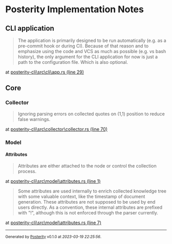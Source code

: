# <a id=""></a> Posterity Implementation Notes

## <a id="cli"></a> CLI application

> The application is primarily designed to be run automatically (e.g. as a pre-commit hook or during CI).
> Because of that reason and to emphasize using the code and VCS as much as possible (e.g. vs bash history),
> the only argument for the CLI application for now is just a path to the configuration file.
> Which is also optional. 

at [posterity-cli\src\cli\app.rs (line 29)](https://github.com/Kostassoid/posterity/blob/master/posterity-cli/src/cli/app.rs#L29)



## <a id="core"></a> Core

### <a id="core+collector"></a> Collector

> Ignoring parsing errors on collected quotes on (1,1) position to reduce false warnings. 

at [posterity-cli\src\collector\collector.rs (line 70)](https://github.com/Kostassoid/posterity/blob/master/posterity-cli/src/collector/collector.rs#L70)



### <a id="core+model"></a> Model

#### <a id="core+model+attributes"></a> Attributes

> Attributes are either attached to the node or control the collection process. 

at [posterity-cli\src\model\attributes.rs (line 1)](https://github.com/Kostassoid/posterity/blob/master/posterity-cli/src/model/attributes.rs#L1)



> Some attributes are used internally to enrich collected knowledge tree with some valuable context,
> like the timestamp of document generation. These attributes are not supposed to be used by end users
> directly. As a convention, these internal attributes are prefixed with "!", although this is not
> enforced through the parser currently. 

at [posterity-cli\src\model\attributes.rs (line 7)](https://github.com/Kostassoid/posterity/blob/master/posterity-cli/src/model/attributes.rs#L7)




---
<sub>Generated by [Posterity](https://github.com/Kostassoid/posterity) v0.1.0 at _2023-03-19 22:25:56_.</sub>